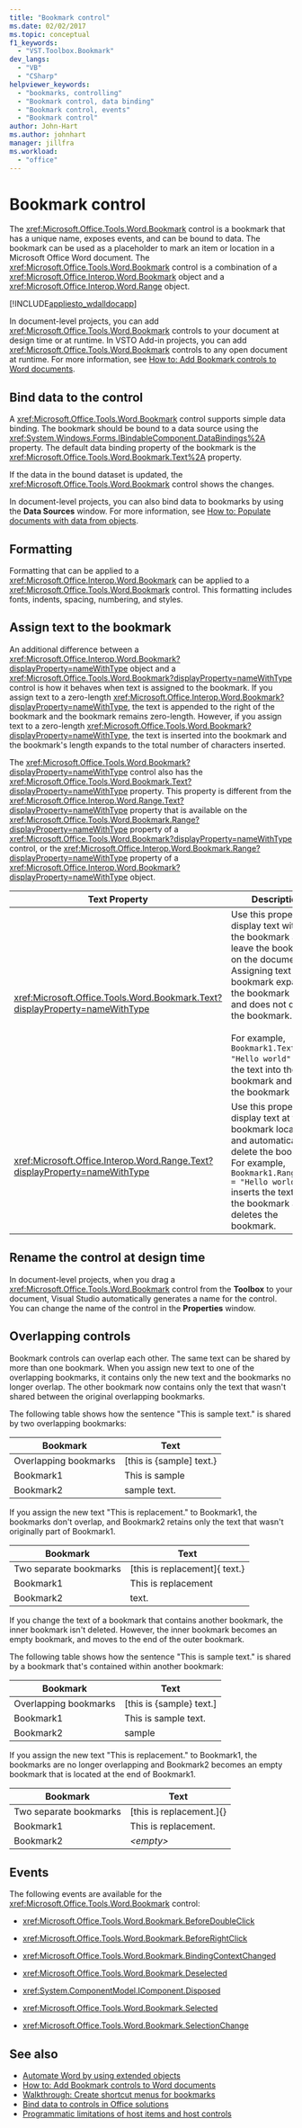 ```yaml
---
title: "Bookmark control"
ms.date: 02/02/2017
ms.topic: conceptual
f1_keywords:
  - "VST.Toolbox.Bookmark"
dev_langs:
  - "VB"
  - "CSharp"
helpviewer_keywords:
  - "bookmarks, controlling"
  - "Bookmark control, data binding"
  - "Bookmark control, events"
  - "Bookmark control"
author: John-Hart
ms.author: johnhart
manager: jillfra
ms.workload:
  - "office"
---
```

# Bookmark control
  The <xref:Microsoft.Office.Tools.Word.Bookmark> control is a bookmark that has a unique name, exposes events, and can be bound to data. The bookmark can be used as a placeholder to mark an item or location in a Microsoft Office Word document. The <xref:Microsoft.Office.Tools.Word.Bookmark> control is a combination of a <xref:Microsoft.Office.Interop.Word.Bookmark> object and a <xref:Microsoft.Office.Interop.Word.Range> object.

 [!INCLUDE[appliesto_wdalldocapp](../vsto/includes/appliesto-wdalldocapp-md.md)]

 In document-level projects, you can add <xref:Microsoft.Office.Tools.Word.Bookmark> controls to your document at design time or at runtime. In VSTO Add-in projects, you can add <xref:Microsoft.Office.Tools.Word.Bookmark> controls to any open document at runtime. For more information, see [How to: Add Bookmark controls to Word documents](../vsto/how-to-add-bookmark-controls-to-word-documents.md).

## Bind data to the control
 A <xref:Microsoft.Office.Tools.Word.Bookmark> control supports simple data binding. The bookmark should be bound to a data source using the <xref:System.Windows.Forms.IBindableComponent.DataBindings%2A> property. The default data binding property of the bookmark is the <xref:Microsoft.Office.Tools.Word.Bookmark.Text%2A> property.

 If the data in the bound dataset is updated, the <xref:Microsoft.Office.Tools.Word.Bookmark> control shows the changes.

 In document-level projects, you can also bind data to bookmarks by using the **Data Sources** window. For more information, see [How to: Populate documents with data from objects](../vsto/how-to-populate-documents-with-data-from-objects.md).

## Formatting
 Formatting that can be applied to a <xref:Microsoft.Office.Interop.Word.Bookmark> can be applied to a <xref:Microsoft.Office.Tools.Word.Bookmark> control. This formatting includes fonts, indents, spacing, numbering, and styles.

## Assign text to the bookmark
 An additional difference between a <xref:Microsoft.Office.Interop.Word.Bookmark?displayProperty=nameWithType> object and a <xref:Microsoft.Office.Tools.Word.Bookmark?displayProperty=nameWithType> control is how it behaves when text is assigned to the bookmark. If you assign text to a zero-length <xref:Microsoft.Office.Interop.Word.Bookmark?displayProperty=nameWithType>, the text is appended to the right of the bookmark and the bookmark remains zero-length. However, if you assign text to a zero-length <xref:Microsoft.Office.Tools.Word.Bookmark?displayProperty=nameWithType>, the text is inserted into the bookmark and the bookmark's length expands to the total number of characters inserted.

 The <xref:Microsoft.Office.Tools.Word.Bookmark?displayProperty=nameWithType> control also has the <xref:Microsoft.Office.Tools.Word.Bookmark.Text?displayProperty=nameWithType> property. This property is different from the <xref:Microsoft.Office.Interop.Word.Range.Text?displayProperty=nameWithType> property that is available on the <xref:Microsoft.Office.Tools.Word.Bookmark.Range?displayProperty=nameWithType> property of a <xref:Microsoft.Office.Tools.Word.Bookmark?displayProperty=nameWithType> control, or the <xref:Microsoft.Office.Interop.Word.Bookmark.Range?displayProperty=nameWithType> property of a <xref:Microsoft.Office.Interop.Word.Bookmark?displayProperty=nameWithType> object.

|Text Property|Description|
|-------------------|-----------------|
|<xref:Microsoft.Office.Tools.Word.Bookmark.Text?displayProperty=nameWithType>|Use this property to display text within the bookmark and leave the bookmark on the document. Assigning text to the bookmark expands the bookmark range and does not delete the bookmark.<br /><br /> For example, `Bookmark1.Text = "Hello world"` inserts the text into the bookmark and leaves the bookmark intact.|
|<xref:Microsoft.Office.Interop.Word.Range.Text?displayProperty=nameWithType>|Use this property to display text at the bookmark location and automatically delete the bookmark. For example, `Bookmark1.Range.Text = "Hello world"` inserts the text into the bookmark and deletes the bookmark.|

## Rename the control at design time
 In document-level projects, when you drag a <xref:Microsoft.Office.Tools.Word.Bookmark> control from the **Toolbox** to your document, Visual Studio automatically generates a name for the control. You can change the name of the control in the **Properties** window.

## Overlapping controls
 Bookmark controls can overlap each other. The same text can be shared by more than one bookmark. When you assign new text to one of the overlapping bookmarks, it contains only the new text and the bookmarks no longer overlap. The other bookmark now contains only the text that wasn't shared between the original overlapping bookmarks.

 The following table shows how the sentence "This is sample text." is shared by two overlapping bookmarks:

|Bookmark|Text|
|--------------|----------|
|Overlapping bookmarks|[this is {sample] text.}|
|Bookmark1|This is sample|
|Bookmark2|sample text.|

 If you assign the new text "This is replacement." to Bookmark1, the bookmarks don't overlap, and Bookmark2 retains only the text that wasn't originally part of Bookmark1.

|Bookmark|Text|
|--------------|----------|
|Two separate bookmarks|[this is replacement]{ text.}|
|Bookmark1|This is replacement|
|Bookmark2|text.|

If you change the text of a bookmark that contains another bookmark, the inner bookmark isn't deleted. However, the inner bookmark becomes an empty bookmark, and moves to the end of the outer bookmark.

The following table shows how the sentence "This is sample text." is shared by a bookmark that's contained within another bookmark:

|Bookmark|Text|
|--------------|----------|
|Overlapping bookmarks|[this is {sample} text.]|
|Bookmark1|This is sample text.|
|Bookmark2|sample|

 If you assign the new text "This is replacement." to Bookmark1, the bookmarks are no longer overlapping and Bookmark2 becomes an empty bookmark that is located at the end of Bookmark1.

|Bookmark|Text|
|--------------|----------|
|Two separate bookmarks|[this is replacement.]{}|
|Bookmark1|This is replacement.|
|Bookmark2|*\<empty>*|

## Events

The following events are available for the <xref:Microsoft.Office.Tools.Word.Bookmark> control:

- <xref:Microsoft.Office.Tools.Word.Bookmark.BeforeDoubleClick>

- <xref:Microsoft.Office.Tools.Word.Bookmark.BeforeRightClick>

- <xref:Microsoft.Office.Tools.Word.Bookmark.BindingContextChanged>

- <xref:Microsoft.Office.Tools.Word.Bookmark.Deselected>

- <xref:System.ComponentModel.IComponent.Disposed>

- <xref:Microsoft.Office.Tools.Word.Bookmark.Selected>

- <xref:Microsoft.Office.Tools.Word.Bookmark.SelectionChange>

## See also

- [Automate Word by using extended objects](../vsto/automating-word-by-using-extended-objects.md)
- [How to: Add Bookmark controls to Word documents](../vsto/how-to-add-bookmark-controls-to-word-documents.md)
- [Walkthrough: Create shortcut menus for bookmarks](../vsto/walkthrough-creating-shortcut-menus-for-bookmarks.md)
- [Bind data to controls in Office solutions](../vsto/binding-data-to-controls-in-office-solutions.md)
- [Programmatic limitations of host items and host controls](../vsto/programmatic-limitations-of-host-items-and-host-controls.md)